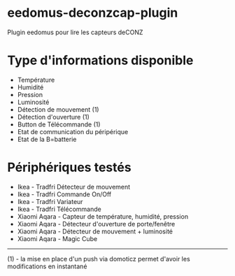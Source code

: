 # eedomus-deconzcap-plugin

Plugin eedomus pour lire les capteurs deCONZ

# Type d'informations disponible

* Température
* Humidité
* Pression
* Luminosité
* Détection de mouvement (1)
* Détection d'ouverture (1)
* Button de Télécommande (1)
* Etat de communication du péripérique
* Etat de la B=batterie


# Périphériques testés 

* Ikea - Tradfri Détecteur de mouvement
* Ikea - Tradfri Commande On/Off
* Ikea - Tradfri Variateur
* Ikea - Tradfri Télécommande
* Xiaomi Aqara - Capteur de température, humidité, pression
* Xiaomi Aqara - Détecteur d'ouverture de porte/fenêtre
* Xiaomi Aqara - Détecteur de mouvement + luminosité
* Xiaomi Aqara - Magic Cube

***
(1) - la mise en place d'un push via domoticz permet d'avoir les modifications en instantané

